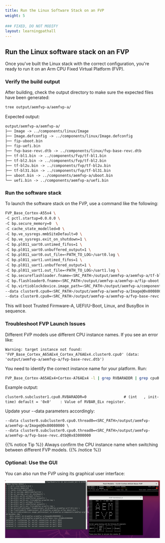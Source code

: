 ```yaml
---
title: Run the Linux Software Stack on an FVP
weight: 5

### FIXED, DO NOT MODIFY
layout: learningpathall
---
```



## Run the Linux software stack on an FVP

Once you've built the Linux stack with the correct configuration, you're ready to run it on an Arm CPU Fixed Virtual Platform (FVP).

### Verify the build output

After building, check the output directory to make sure the expected files have been generated:

```bash
tree output/aemfvp-a/aemfvp-a/
```
Expected output:

```output
output/aemfvp-a/aemfvp-a/
├── Image -> ../components/linux/Image
├── Image.defconfig -> ../components/linux/Image.defconfig
├── fip-uboot.bin
├── fip-uefi.bin
├── fvp-base-revc.dtb -> ../components/linux/fvp-base-revc.dtb
├── tf-bl1.bin -> ../components/fvp/tf-bl1.bin
├── tf-bl2.bin -> ../components/fvp/tf-bl2.bin
├── tf-bl2u.bin -> ../components/fvp/tf-bl2u.bin
├── tf-bl31.bin -> ../components/fvp/tf-bl31.bin
├── uboot.bin -> ../components/aemfvp-a/uboot.bin
└── uefi.bin -> ../components/aemfvp-a/uefi.bin
```

### Run the software stack

To launch the software stack on the FVP, use a command like the following:
```bash
FVP_Base_Cortex-A55x4 \
-C pctl.startup=0.0.0.0 \
-C bp.secure_memory=0  \
-C cache_state_modelled=0 \
-C bp.ve_sysregs.mmbSiteDefault=0 \
-C bp.ve_sysregs.exit_on_shutdown=1 \
-C bp.pl011_uart0.untimed_fifos=1 \
-C bp.pl011_uart0.unbuffered_output=1 \
-C bp.pl011_uart0.out_file=<PATH_TO_LOG>/uart0.log \
-C bp.pl011_uart1.untimed_fifos=1 \
-C bp.pl011_uart1.unbuffered_output=1 \
-C bp.pl011_uart1.out_file=<PATH_TO_LOG>/uart1.log \
-C bp.secureflashloader.fname=<SRC_PATH>/output/aemfvp-a/aemfvp-a/tf-bl1.bin \
-C bp.flashloader0.fname=<SRC_PATH>/output/aemfvp-a/aemfvp-a/fip-uboot.bin \
-C bp.virtioblockdevice.image_path=<SRC_PATH>/output/aemfvp-a/components/aemfvp-a/grub-busybox.img \
--data cluster0.cpu0=<SRC_PATH>/output/aemfvp-a/aemfvp-a/Image@0x80080000 \
--data cluster0.cpu0=<SRC_PATH>/output/aemfvp-a/aemfvp-a/fvp-base-revc.dtb@0x83000000
```
This will boot Trusted Firmware-A, UEFI/U-Boot, Linux, and BusyBox in sequence.

### Troubleshoot FVP Launch Issues

Different FVP models use different CPU instance names. If you see an error like:

```output
Warning: target instance not found: 'FVP_Base_Cortex_A65AEx4_Cortex_A76AEx4.cluster0.cpu0' (data: 'output/aemfvp-a/aemfvp-a/fvp-base-revc.dtb')
```

You need to identify the correct instance name for your platform. Run:

```bash
FVP_Base_Cortex-A65AEx4+Cortex-A76AEx4 -l | grep RVBARADDR | grep cpu0
```

Example output:

```output
cluster0.subcluster1.cpu0.RVBARADDR=0                 # (int   , init-time) default = '0x0'    : Value of RVBAR_ELx register.
```

Update your --data parameters accordingly:

```output
--data cluster0.subcluster0.cpu0.thread0=<SRC_PATH>/output/aemfvp-a/aemfvp-a/Image@0x80080000 \
--data cluster0.subcluster0.cpu0.thread0=<SRC_PATH>/output/aemfvp-a/aemfvp-a/fvp-base-revc.dtb@0x83000000
```

{{% notice Tip %}}
Always confirm the CPU instance name when switching between different FVP models.
{{% /notice %}}

### Optional: Use the GUI

You can also run the FVP using its graphical user interface:

![GUI #center](FVP.png "View of the FVP GUI")
